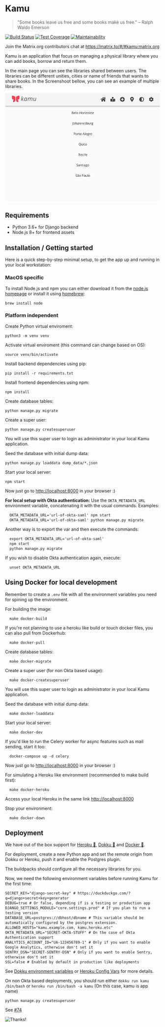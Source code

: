 # Kamu
> "Some books leave us free and some books make us free."
> – Ralph Waldo Emerson

[![Build Status](https://circleci.com/gh/ayr-ton/kamu.svg?style=svg)](https://circleci.com/gh/ayr-ton/kamu) [![Test Coverage](https://api.codeclimate.com/v1/badges/a16bb5d5b3c9e9557b2f/test_coverage)](https://codeclimate.com/github/ayr-ton/kamu/test_coverage) [![Maintainability](https://api.codeclimate.com/v1/badges/a16bb5d5b3c9e9557b2f/maintainability)](https://codeclimate.com/github/ayr-ton/kamu/maintainability)

Join the Matrix.org contributors chat at https://matrix.to/#/#kamu:matrix.org

Kamu is an application that focus on managing a physical library where you can add books, borrow and return them.

In the main page you can see the libraries shared between users. The libraries can be different unities, cities or name of friends that wants to share books. In the Screenshoot bellow, you can see an example of multiple libraries. 

![Screenshoot for Kamu's multiple libraries](https://github.com/ayr-ton/kamu/raw/f4b254156e5efb02b4f35aeed28eca06733681c2/screen%20shots/First%20page.png)

## Requirements

- Python 3.6+ for Django backend
- Node.js 8+ for frontend assets

## Installation / Getting started

Here is a quick step-by-step minimal setup, to get the app up and running in your local workstation:

### MacOS specific
To install Node.js and npm you can either download it from the [node.js homepage](https://nodejs.org/en/download/) or install it using [homebrew](https://brew.sh):

```shell
brew install node
```

### Platform independent
Create Python virtual enviroment:

```shell
python3 -m venv venv
```

Activate virtual enviroment (this command can change based on OS):

```shell
source venv/bin/activate
```

Install backend dependencies using pip:

```shell
pip install -r requirements.txt
```

Install frontend dependencies using npm:

```shell
npm install
```

Create database tables:

```shell
python manage.py migrate
```

Create a super user:

```shell
python manage.py createsuperuser
```

You will use this super user to login as administrator in your local Kamu application.


Seed the database with initial dump data:

```shell
python manage.py loaddata dump_data/*.json
```

Start your local server:

```shell
npm start
```

Now just go to [http://localhost:8000](http://localhost:8000) in your browser :)

**For local setup with Okta authentication:**
Use the `OKTA_METADATA_URL` environment variable, concatenating it with the usual commands. Examples:

```shell
  OKTA_METADATA_URL='url-of-okta-saml' npm start
  OKTA_METADATA_URL='url-of-okta-saml' python manage.py migrate
```

Another way is to export the var and then execute the commands:

```shell
  export OKTA_METADATA_URL='url-of-okta-saml'
  npm start
  python manage.py migrate
```

If you wish to disable Okta authentication again, execute:

```shell
  unset OKTA_METADATA_URL
```

## Using Docker for local development

Remember to create a `.env` file with all the environment variables you need for spining up the environment.

For building the image:

```shell
  make docker-build
```

If you're not planning to use a heroku like build or touch docker files, you can also pull from Dockerhub:

```shell 
  make docker-pull
```

Create database tables:

```shell
  make docker-migrate
```

Create a super user (for non Okta based usage):

```shell
  make docker-createsuperuser
```

You will use this super user to login as administrator in your local Kamu application.


Seed the database with initial dump data:

```shell
  make docker-loaddata
```

Start your local server:

```shell
  make docker-dev
```

If you'd like to run the Celery worker for async features such as mail sending, start it too:

```shell
  docker-compose up -d celery
```

Now just go to [http://localhost:8000](http://localhost:8000) in your browser :)

For simulating a Heroku like environment (recommended to make build first):

```shell
  make docker-heroku
```

Access your local Heroku in the same link [http://localhost:8000](http://localhost:8000)

Stop your environment:

```shell
  make docker-down
```

## Deployment

We have out of the box support for [Heroku :dragon:](https://www.heroku.com/), [Dokku :whale:](http://dokku.viewdocs.io/dokku/) and [Docker :whale:](https://cloud.docker.com/repository/docker/ayrton/kamu). 

For deployment, create a new Python app and set the remote origin from Dokku or Heroku, push it and enable the Postgres plugin.

The buildpacks should configure all the necessary libraries for you.

Now, we need the following environment variables before running Kamu for the first time:
```shell
SECRET_KEY="django-secret-key" # https://duckduckgo.com/?q=django+secret+key+generator
DEBUG=true # Or false, depending if is a testing or production app
DJANGO_SETTINGS_MODULE="core.settings.prod" # If you plan to run a testing version
DATABASE_URL=postgres://dbhost/dbname # This variable should be automatically configured by the postgres extension.
ALLOWED_HOSTS="kamu.example.com, kamu.heroku.etc"
OKTA_METADATA_URL="SECRET-OKTA-STUFF" # On the case of Okta Authentication support
ANALYTICS_ACCOUNT_ID="UA-123456789-1" # Only if you want to enable Google Analytics, otherwise don't set it
SENTRY_DSN="SECRET-SENTRY-DSN" # Only if you want to enable Sentry, otherwise don't set it
SSL=false # Enabled by default in production like deployments
```
See [Dokku environment variables](http://dokku.viewdocs.io/dokku/configuration/environment-variables/) or [Heroku Config Vars](https://devcenter.heroku.com/articles/config-vars) for more details.

On non Okta based deployments, you should run either `dokku run kamu /bin/bash` or `heroku run /bin/bash -a kamu` (On this case, kamu is app name)
```shell
python manage.py createsuperuser
```
See [#74](https://github.com/ayr-ton/kamu/issues/74)

![Thanks!](http://gifgifmagazine.com/wp-content/uploads/2018/11/macka-daj-pet-jea.gif)
